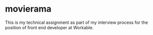 # movierama

This is my technical assignment as part of my interview process for the position of front end developer at Workable.
